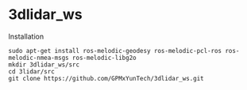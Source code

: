 # 3dlidar_ws

Installation

```
sudo apt-get install ros-melodic-geodesy ros-melodic-pcl-ros ros-melodic-nmea-msgs ros-melodic-libg2o
mkdir 3dlidar_ws/src
cd 3lidar/src
git clone https://github.com/GPMxYunTech/3dlidar_ws.git
```


